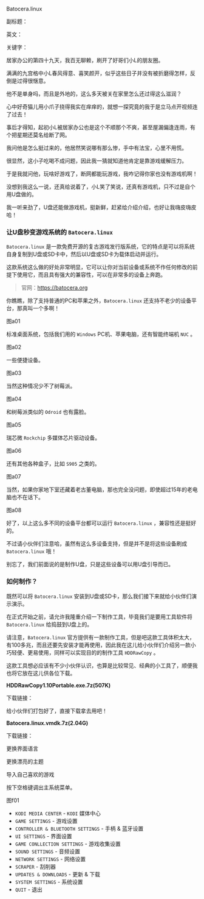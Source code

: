Batocera.linux

副标题：

英文：

关键字：



居家办公的第四十九天，我百无聊赖，刷开了好哥们小L的朋友圈。

满满的九宫格中小L春风得意、喜笑颜开，似乎这些日子并没有被折磨得怎样，反倒是过得很惬意。

他不是单身吗，而且是外地的，这么多天被关在家里怎么还过得这么滋润？

心中好奇猫儿用小爪子挠得我实在痒痒的，就想一探究竟的我于是立马点开视频连了过去！



事后才得知，起初小L被居家办公也是这个不顺那个不爽，甚至屋漏偏逢连雨，有个把星期还莫名给断了网。

我问他是怎么挺过来的，他居然笑说哪有那么惨，手中有法宝，心里不用慌。

很显然，这小子吃喝不成问题，因此我一猜就知道他肯定是靠游戏缓解压力。

于是我就问他，玩啥好游戏了，断网都能玩游戏，我咋记得你家也没有游戏机啊！

没想到我这么一说，还真给说着了，小L笑了笑说，还真有游戏机，只不过是自个用U盘做的。

我一听来劲了，U盘还能做游戏机，挺新鲜，赶紧给介绍介绍，也好让我嗨皮嗨皮哈！



### 让U盘秒变游戏系统的 `Batocera.linux`

`Batocera.linux` 是一款免费开源的复古游戏发行版系统，它的特点是可以将系统自身复制到U盘或SD卡中，然后以U盘或SD卡为载体启动并运行。

这款系统这么做的好处非常明显，它可以让你对当前设备或系统不作任何修改的前提下使用它，而且具有强大的兼容性，可以在非常多的设备上奔跑。

> 官网：https://batocera.org



你瞧瞧，除了支持普通的PC和苹果之外，`Batocera.linux` 还支持不老少的设备平台，那真叫一个多啊！

图a01



标准桌面系统，包括我们用的 `Windows` PC机、苹果电脑，还有智能终端机 `NUC` 。

图a02



一些便捷设备。

图a03



当然这种情况少不了树莓派。

图a04



和树莓派类似的 `Odroid` 也有露脸。

图a05



瑞芯微 `Rockchip` 多媒体芯片驱动设备。

图a06



还有其他各种盒子，比如 `S905` 之类的。

图a07



当然，如果你家地下室还藏着老古董电脑，那也完全没问题，即使超过15年的老电脑也不在话下。

图a08



好了，以上这么多不同的设备平台都可以运行 `Batocera.linux` ，兼容性还是挺好的。

不过请小伙伴们注意哈，虽然有这么多设备支持，但是并不是将这些设备刷成 `Batocera.linux` 哦！

别忘了，我们前面说的是制作U盘，只是这些设备可以用U盘引导而已。













### 如何制作？

既然可以将 `Batocera.linux` 安装到U盘或SD卡，那么我们接下来就给小伙伴们演示演示。

在正式开始之前，请允许我隆重介绍一下制作工具，毕竟我们是要用工具软件将 `Batocera.linux` 给捣鼓到U盘上的。

请注意，`Batocera.linux` 官方提供有一款制作工具，但是吧这款工具体积太大，有100多兆，而且还要先安装才能再使用，因此我在这儿给小伙伴们介绍另一款小巧轻便、更易使用，同样可以实现目的的制作工具 `HDDRawCopy` 。

这款工具想必应该有不少小伙伴认识，也算是比较常见、经典的小工具了，顺便我也将它放在这儿供各位下载。



**HDDRawCopy1.10Portable.exe.7z(507K)**

下载链接：



给小伙伴们打包好了，直接下载拿去用吧！



**Batocera.linux.vmdk.7z(2.04G)**

下载链接：





更换界面语言









更换漂亮的主题







导入自己喜欢的游戏





按下空格键调出主系统菜单。

图f01



* `KODI MEDIA CENTER` - `KODI` 媒体中心
* `GAME SETTINGS` - 游戏设置
* `CONTROLLER & BLUETOOTH SETTINGS` - 手柄 & 蓝牙设置
* `UI SETTINGS` - 界面设置
* `GAME CONLLECTION SETTINGS` - 游戏收集设置
* `SOUND SETTINGS` - 音频设置
* `NETWORK SETTINGS` - 网络设置
* `SCRAPER` - 刮削器
* `UPDATES & DOWNLOADS` - 更新 & 下载
* `SYSTEM SETTINGS` - 系统设置
* `QUIT` - 退出







